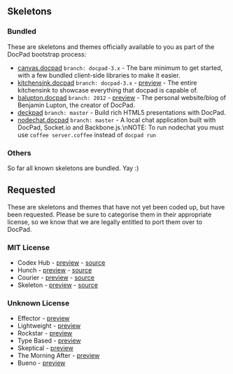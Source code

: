## Skeletons

### Bundled

These are skeletons and themes officially available to you as part of the DocPad bootstrap process:

- [canvas.docpad](https://github.com/bevry/canvas.docpad) `branch: docpad-3.x` - The bare minimum to get started, with a few bundled client-side libraries to make it easier.
- [kitchensink.docpad](https://github.com/bevry/kitchensink.docpad) `branch: docpad-3.x` - [preview](docpad-kitchensink.herokuapp.com) - The entire kitchensink to showcase everything that docpad is capable of.
- [balupton.docpad](https://github.com/balupton/balupton.docpad) `branch: 2012` - [preview](http://balupton.com/) - The personal website/blog of Benjamin Lupton, the creator of DocPad.
- [deckpad](https://github.com/calvinmetcalf/deckpad) `branch: master` - Build rich HTML5 presentations with DocPad.
- [nodechat.docpad](https://github.com/balupton/nodechat.docpad) `branch: master` - A local chat application built with DocPad, Socket.io and Backbone.js.\nNOTE: To run nodechat you must use `coffee server.coffee` instead of `docpad run`


### Others

So far all known skeletons are bundled. Yay :)


## Requested

These are skeletons and themes that have not yet been coded up, but have been requested. Please be sure to categorise them in their appropriate license, so we know that we are legally entitled to port them over to DocPad.


### MIT License

- Codex Hub - [preview](http://alogicalparadox.com/codex-hub/) - [source](https://github.com/logicalparadox/codex-hub)
- Hunch - [preview](http://rsms.me/) - [source](https://github.com/rsms/tumblr-theme-hunch)
- Courier - [preview](http://couriertheme.tumblr.com/) - [source](https://github.com/davidyeiser/courier)
- Skeleton - [preview](http://www.getskeleton.com/) - [source](https://github.com/dhgamache/Skeleton)


### Unknown License

- Effector - [preview](http://effectortheme.tumblr.com/)
- Lightweight - [preview](http://www.tumblr.com/theme/10820)
- Rockstar - [preview](http://www.woothemes.com/2009/09/rockstar/)
- Type Based - [preview](http://www.woothemes.com/2008/11/typebased/)
- Skeptical - [preview](http://www.woothemes.com/2010/09/skeptical/)
- The Morning After - [preview](http://www.woothemes.com/2010/06/themorningafter/)
- Bueno - [preview](http://www.woothemes.com/2009/11/bueno/)